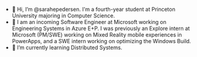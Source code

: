 - 👋 Hi, I’m @sarahepedersen. I'm a fourth-year student at Princeton University majoring in Computer Science. 
- 👀 I am an incoming Software Engineer at Microsoft working on Engineering Systems in Azure E+P. I was previously an Explore intern at Microsoft (PM/SWE) working on Mixed Reality mobile experiences in PowerApps, and a SWE intern working on optimizing the Windows Build. 
- 🌱 I’m currently learning Distributed Systems. 

<!---
sarahepedersen/sarahepedersen is a ✨ special ✨ repository because its `README.md` (this file) appears on your GitHub profile.
You can click the Preview link to take a look at your changes.
--->

